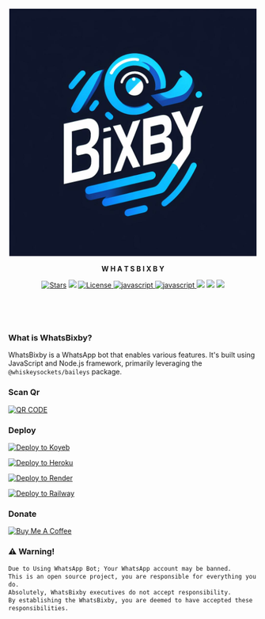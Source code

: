 <p align="center">
  <a href="https://www.instagram.com/__ziyxn_/"> <img src="https://github.com/c-o-d-e-xx/c-o-d-e-xx/blob/main/img/bixby1.jpeg" width="500" alt="Profile"/> </a>
</p>

<p align="center">
<strong>W H A T S B I X B Y</strong>
</p>
<p align="center">
<a href="https://github.com/c-o-d-e-xx/WhatsBixby/stargazers"><img src="https://img.shields.io/github/stars/c-o-d-e-xx/WhatsBixby?color=black&logo=github&logoColor=black&style=for-the-badge" alt="Stars" /></a>
<a href="https://github.com/c-o-d-e-xx/WhatsBixby/network/members"> <img src="https://img.shields.io/github/forks/c-o-d-e-xx/WhatsBixby?color=black&logo=github&logoColor=black&style=for-the-badge" /></a>
<a href="https://github.com/c-o-d-e-xx/WhatsBixby/blob/master/LICENSE"> <img src="https://img.shields.io/badge/License- MIT license -blueviolet?style=for-the-badge" alt="License" /> </a>
<a href="https://www.javascript.com"> <img src="https://img.shields.io/badge/Written%20in-Javascripy-skyblue?style=for-the-badge&logo=javascript" alt="javascript" /> </a>
<a href="https://nodejs.org/en"> <img src="https://img.shields.io/badge/FRAMEWORK-nodejs-green?style=for-the-badge&logo=nodejs" alt="javascript" /> </a>
<a href="https://www.npmjs.com/package/@whiskeysockets/baileys/v/6.6.0"> <img src="https://img.shields.io/npm/v/@whiskeysockets/baileys?color=white&label=baileys&logo=javascript&logoColor=blue&style=for-the-badge" /></a>
<a href="https://github.com/c-o-d-e-xx/WhatsBixby"> <img src="https://img.shields.io/github/repo-size/c-o-d-e-xx/WhatsBixby?color=skyblue&logo=github&logoColor=blue&style=for-the-badge" /></a>
<a href="https://github.com/c-o-d-e-xx/WhatsBixby/commits/master"> <img src="https://img.shields.io/github/last-commit/c-o-d-e-xx/WhatsBixby?color=black&logo=github&logoColor=black&style=for-the-badge&branch=master" /></a>
</p>
<br><br><br>

### What is WhatsBixby?

WhatsBixby is a WhatsApp bot that enables various features. It's built using JavaScript and Node.js framework, primarily leveraging the `@whiskeysockets/baileys` package.

### Scan Qr

[![QR CODE](https://img.shields.io/badge/Scan_qr_code-100000?style=for-the-badge&logo=scan&logoColor=white&labelColor=black&color=black)](https://dxmods.xyz/qr-code)

### Deploy

[![Deploy to Koyeb](https://www.koyeb.com/static/images/deploy/button.svg)](https://app.koyeb.com/deploy?name=whatsbixby&repository=c-o-d-e-xx%2FWhatsBixby&branch=master&builder=dockerfile&dockerfile=.%2Flib%2FDockerfile&instance_type=free&env%5BSESSION_ID%5D=)

[![Deploy to Heroku](https://www.herokucdn.com/deploy/button.svg)](https://dashboard.heroku.com/new?template=https://github.com/c-o-d-e-xx/WhatsBixby)

[![Deploy to Render](https://render.com/images/deploy-to-render-button.svg)](https://render.com/deploy?repo=https://github.com/c-o-d-e-xx/WhatsBixby)

[![Deploy to Railway](https://railway.app/button.svg)](https://railway.app/new/template/Qe0zMt)


### Donate

<a href="https://www.buymeacoffee.com/ziyankp" target="_blank"><img src="https://cdn.buymeacoffee.com/buttons/v2/default-violet.png" alt="Buy Me A Coffee" style="height: 60px !important;width: 217px !important;" ></a>

### ⚠️ Warning! 
```
Due to Using WhatsApp Bot; Your WhatsApp account may be banned.
This is an open source project, you are responsible for everything you do. 
Absolutely, WhatsBixby executives do not accept responsibility.
By establishing the WhatsBixby, you are deemed to have accepted these responsibilities.
```
